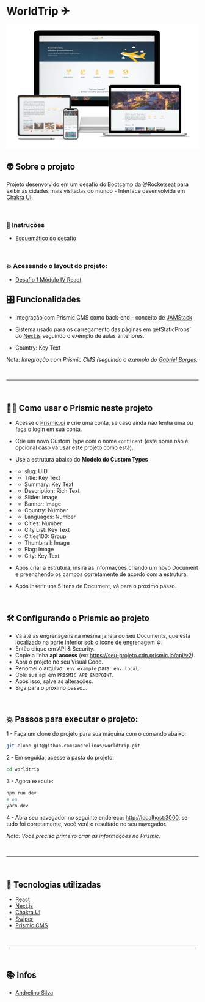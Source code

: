 # WorldTrip ✈
<img src="./public/screenshots/print.png">

## 👽 Sobre o projeto
Projeto desenvolvido em um desafio do Bootcamp da @Rocketseat para exibir as cidades mais visitadas do mundo - Interface desenvolvida em [Chakra UI](https://chakra-ui.com/).

<br />

### 🤖 Instruções
- [Esquemático do desafio](https://www.notion.so/Desafio-01-Interface-com-Chakra-UI-d1274f7fd7f54283b9173b7fd8003cc6#6936def9866b4ef394c9420251300639)

<br />

### 💥 Acessando o layout do projeto:
- [Desafio 1 Módulo IV React](https://www.figma.com/file/8QAkMs3BddatXn2fFseyu4/Desafio-1-M%C3%B3dulo-4-ReactJS/duplicate)

## 🎛 Funcionalidades
- Integração com Prismic CMS como back-end - conceito de [JAMStack](https://jamstack.org/)

- Sistema usado para os carregamento das páginas em getStaticProps` do [Next.js](https://nextjs.org/) seguindo o exemplo de aulas anteriores.


- Country: Key Text


Nota: _Integração com Prismic CMS (seguindo o exemplo do [Gabriel Borges](https://github.com/GBDev13/worldtrip)._

<br />

---
<br />

## 👨‍🏫 Como usar o Prismic neste projeto
- Acesse o [Prismic.oi]() e crie uma conta, se caso ainda não tenha uma ou faça o login em sua conta.
- Crie um novo Custom Type com o nome `continent` (este nome não é opcional caso vá usar este projeto como está).
- Use a estrutura abaixo do <strong>Modelo do Custom Types</strong>
- - slug: UID
- - Title: Key Text
- - Summary: Key Text
- - Description: Rich Text
- - Slider: Image
- - Banner: Image
- - Country: Number
- - Languages: Number
- - Cities: Number
- - City List: Key Text
- - Cities100: Group
- - Thumbnail: Image
- - Flag: Image
- - City: Key Text

- Após criar a estrutura, insira as informações criando um novo Document e preenchendo os campos corretamente de acordo com a estrutura.
- Após inserir uns 5 itens de Document, vá para o próximo passo.

<br />

## 🛠 Configurando o Prismic ao projeto
- Vá até as engrenagens na mesma janela do seu Documents, que está localizado na parte inferior sob o ícone de engrenagem ⚙.
- Então clique em API & Security.
- Copie a linha <strong>api access</strong> (ex: https://seu-projeto.cdn.prismic.io/api/v2).
- Abra o projeto no seu Visual Code.
- Renomei o arquivo ``.env.example`` para ``.env.local``.
- Cole sua api em ``PRISMIC_API_ENDPOINT``.
- Após isso, salve as alterações.
- Siga para o próximo passo...

<br />

## 💥 Passos para executar o projeto:
1 - Faça um clone do projeto para sua máquina com o comando abaixo:
```bash
git clone git@github.com:andrelinos/worldtrip.git
```
2 - Em seguida, acesse a pasta do projeto:
```bash
cd worldtrip
```
3 - Agora execute:
```bash
npm run dev
# ou
yarn dev
```

4 - Abra seu navegador no seguinte endereço: [http://localhost:3000](http://localhost:3000), se tudo foi corretamente, você verá o resultado no seu navegador.

_Nota: Você precisa primeiro criar as informações no Prismic._

<br />

---

<br />

## 💜 Tecnologias utilizadas
* [React](https://pt-br.reactjs.org/)
* [Next.js](https://nextjs.org/)
* [Chakra UI](https://chakra-ui.com/)
* [Swiper](https://swiperjs.com/react)
* [Prismic CMS](https://github.com/andrelinos)

<br />

---

<br />

## 📚 Infos

- [Andrelino Silva](https://github.com/andrelinos)
